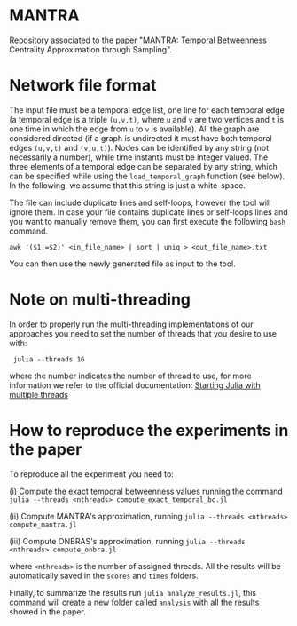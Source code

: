 # MANTRA
Repository associated to the paper "MANTRA: Temporal Betweenness Centrality Approximation through Sampling".

# Network file format
The input file must be a temporal edge list, one line for each temporal edge (a temporal edge is a triple `(u,v,t)`, where `u` and `v` are two vertices and `t` is one time in which the edge from `u` to `v` is available). All the graph are considered directed (if a graph is undirected it must have both temporal edges `(u,v,t)` and `(v,u,t)`). Nodes can be identified by any string (not necessarily a number), while time instants must be integer valued. The three elements of a temporal edge can be separated by any string, which can be specified while using the `load_temporal_graph` function (see below). In the following, we assume that this string is just a white-space.

The file can include duplicate lines and self-loops, however the tool will ignore them. In case your file contains duplicate lines or self-loops lines and you want to manually remove them, you can first execute the following `bash` command.

```
awk '($1!=$2)' <in_file_name> | sort | uniq > <out_file_name>.txt
```

You can then use the newly generated file as input to the tool.

# Note on multi-threading
In order to properly run the multi-threading implementations of our approaches you need to set the number of threads that you desire to use with: 
```
 julia --threads 16
```
where the number indicates the number of thread to use, for more information we refer to the official documentation: [Starting Julia with multiple threads](https://docs.julialang.org/en/v1/manual/multi-threading/)

# How to reproduce the experiments in the paper
To reproduce all the experiment you need to: 

(i) Compute the exact temporal betweenness values running the command `julia --threads <nthreads> compute_exact_temporal_bc.jl`

(ii) Compute MANTRA's approximation, running `julia --threads <nthreads> compute_mantra.jl`

(iii) Compute ONBRAS's approximation, running `julia --threads <nthreads> compute_onbra.jl`

where `<nthreads>` is the number of assigned threads.
All the results will be automatically saved in the `scores` and `times` folders.

Finally, to summarize the results run ```julia analyze_results.jl```, this command will create a new folder called `analysis` with all the results showed in the paper.
